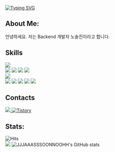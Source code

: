 <a href="https://git.io/typing-svg"><img src="https://readme-typing-svg.demolab.com?font=Fira+Code&size=25&duration=3000&pause=2000&color=FFFFFF&background=000000&center=true&vCenter=true&random=false&width=600&lines=Hello+World!+It's+Soljin+Noh's+Github!" alt="Typing SVG" /></a>

## About Me:
안녕하세요. 저는 Backend 개발자 노솔진이라고 합니다.

## Skills
<div id="languages">
  <img src="https://img.shields.io/badge/JAVA-ffa500?style=for-the-badge&logo=java">
</div>
<div id="backend">
  <img src="https://img.shields.io/badge/Spring-008000?style=for-the-badge&logo=spring&logoColor=white">
  <img src="https://img.shields.io/badge/Spring Boot-6DB33F?style=for-the-badge&logo=spring boot&logoColor=white">
  <img src="https://img.shields.io/badge/JSP-50bcdf?style=for-the-badge">
  <img src="https://img.shields.io/badge/apache tomcat-F8DC75?style=for-the-badge&logo=apachetomcat&logoColor=black">
</div>
<div id="DBs">
  <img src="https://img.shields.io/badge/mysql-4479A1?style=for-the-badge&logo=mysql&logoColor=white">
</div>
<div id="frontend">
  <img src="https://img.shields.io/badge/html5-E34F26?style=for-the-badge&logo=html5&logoColor=white">
  <img src="https://img.shields.io/badge/css-1572B6?style=for-the-badge&logo=css3&logoColor=white">
  <img src="https://img.shields.io/badge/javascript-F7DF1E?style=for-the-badge&logo=javascript&logoColor=black">
  <img src="https://img.shields.io/badge/bootstrap-7952B3?style=for-the-badge&logo=bootstrap&logoColor=white">
  <img src="https://img.shields.io/badge/jQuery-0067a3?style=for-the-badge&logo=jQuery&logoColor=white">
</div>

## Contacts
<a href="mailto:thfwls92@gmail.com">
        <img src="https://img.shields.io/badge/Gmail-EA4335?style=for-the-badge&logo=Gmail&logoColor=white"> 
</a>
<a href="https://dev-field-new.tistory.com">
  <img alt="Tistory" src="https://img.shields.io/badge/Tistory-ff7f00">
</a>

## Stats: 
<img src="https://hits.seeyoufarm.com/api/count/incr/badge.svg?url=https%3A%2F%2Fgithub.com%2FJJJAAASSSOONNOOHH&count_bg=%2379C83D&title_bg=%23555555&icon=github.svg&icon_color=%23E7E7E7&title=hits&edge_flat=false" alt="Hits">
<div>
  <img src="https://github-readme-stats.vercel.app/api/top-langs/?username=JJJAAASSSOONNOOHH&layout=donut">  
  <img src="https://github-readme-stats.vercel.app/api?username=JJJAAASSSOONNOOHH&include_all_commits=true&count_private=true" alt="JJJAAASSSOONNOOHH's GitHub stats">
</div>
